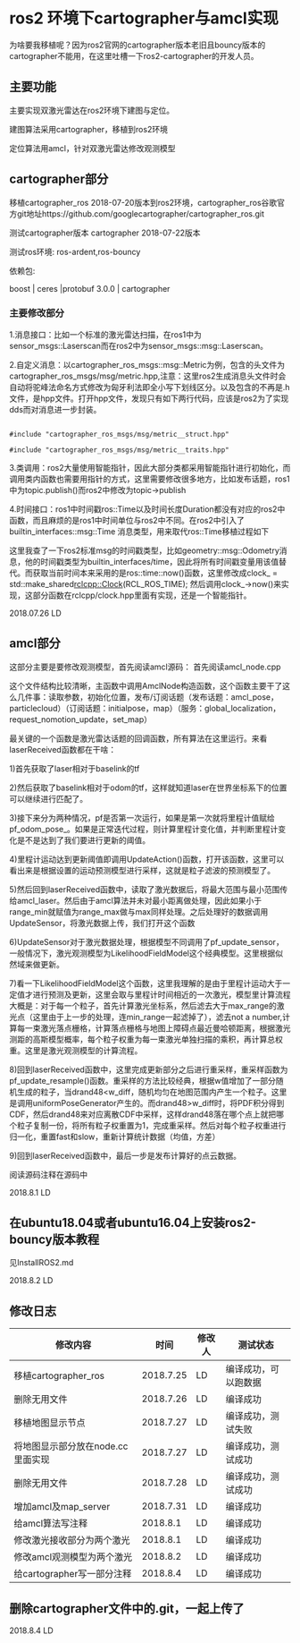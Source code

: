 # ros2 环境下cartographer与amcl实现

为啥要我移植呢？因为ros2官网的cartographer版本老旧且bouncy版本的cartographer不能用，在这里吐槽一下ros2-cartographer的开发人员。

## 主要功能
主要实现双激光雷达在ros2环境下建图与定位。

建图算法采用cartographer，移植到ros2环境

定位算法用amcl，针对双激光雷达修改观测模型


## cartographer部分

移植cartographer_ros 2018-07-20版本到ros2环境，cartographer_ros谷歌官方git地址https://github.com/googlecartographer/cartographer_ros.git


测试cartographer版本  cartographer 2018-07-22版本


测试ros环境: ros-ardent,ros-bouncy

依赖包:


boost | ceres |protobuf 3.0.0 | cartographer 


### 主要修改部分

1.消息接口：比如一个标准的激光雷达扫描，在ros1中为sensor_msgs::Laserscan而在ros2中为sensor_msgs::msg::Laserscan。

2.自定义消息：以cartographer_ros_msgs::msg::Metric为例，包含的头文件为cartographer_ros_msgs/msg/metric.hpp,注意：这里ros2生成消息头文件时会自动将驼峰法命名方式修改为匈牙利法即全小写下划线区分。以及包含的不再是.h文件，是hpp文件。打开hpp文件，发现只有如下两行代码，应该是ros2为了实现dds而对消息进一步封装。
<pre><code>
#include "cartographer_ros_msgs/msg/metric__struct.hpp"

#include "cartographer_ros_msgs/msg/metric__traits.hpp"
</code></pre>
 

3.类调用：ros2大量使用智能指针，因此大部分类都采用智能指针进行初始化，而调用类内函数也需要用指针的方式，这里需要修改很多地方，比如发布话题，ros1中为topic.publish()而ros2中修改为topic->publish

4.时间接口：ros1中时间戳ros::Time以及时间长度Duration都没有对应的ros2中函数，而且麻烦的是ros1中时间单位与ros2中不同。在ros2中引入了builtin_interfaces::msg::Time 消息类型，用来取代ros::Time移植过程如下

这里我查了一下ros2标准msg的时间戳类型，比如geometry::msg::Odometry消息，他的时间戳类型为builtin_interfaces/time，因此将所有时间戳变量用该值替代。而获取当前时间本来采用的是ros::time::now()函数，这里修改成clock_ = std::make_shared<rclcpp::Clock>(RCL_ROS_TIME); 然后调用clock_->now()来实现，这部分函数在rclcpp/clock.hpp里面有实现，还是一个智能指针。

2018.07.26 LD

## amcl部分

这部分主要是要修改观测模型，首先阅读amcl源码：
首先阅读amcl_node.cpp

这个文件结构比较清晰，主函数中调用AmclNode构造函数，这个函数主要干了这么几件事：读取参数，初始化位置，发布/订阅话题（发布话题：amcl_pose，particlecloud）（订阅话题：initialpose，map）（服务：global_localization，request_nomotion_update，set_map）

最关键的一个函数是激光雷达话题的回调函数，所有算法在这里运行。来看laserReceived函数都在干啥：

1)首先获取了laser相对于baselink的tf

2)然后获取了baselink相对于odom的tf，这样就知道laser在世界坐标系下的位置可以继续进行匹配了。

3)接下来分为两种情况，pf是否第一次运行，如果是第一次就将里程计值赋给pf_odom_pose_。如果是正常迭代过程，则计算里程计变化值，并判断里程计变化是不是达到了我们要进行更新的阈值。

4)里程计运动达到更新阈值即调用UpdateAction()函数，打开该函数，这里可以看出来是根据设置的运动预测模型进行采样，这就是粒子滤波的预测模型了。

5)然后回到laserReceived函数中，读取了激光数据后，将最大范围与最小范围传给amcl_laser。然后由于amcl算法并未对最小距离做处理，因此如果小于range_min就赋值为range_max做与max同样处理。之后处理好的数据调用UpdateSensor，将激光数据上传，我们打开这个函数

6)UpdateSensor对于激光数据处理，根据模型不同调用了pf_update_sensor，一般情况下，激光观测模型为LikelihoodFieldModel这个经典模型。这里根据似然域来做更新。

7)看一下LikelihoodFieldModel这个函数，这里我理解的是由于里程计运动大于一定值才进行预测及更新，这里会取与里程计时间相近的一次激光，模型里计算流程大概是：对于每一个粒子，首先计算激光坐标系，然后滤去大于max_range的激光点（这里由于上一步的处理，连min_range一起滤掉了），滤去not a number,计算每一束激光落点栅格，计算落点栅格与地图上障碍点最近曼哈顿距离，根据激光测距的高斯模型概率，每个粒子权重为每一束激光单独扫描的乘积，再计算总权重。这里是激光观测模型的计算流程。

8)回到laserReceived函数中，这里完成更新部分之后进行重采样，重采样函数为pf_update_resample()函数。重采样的方法比较经典，根据w值增加了一部分随机生成的粒子，当drand48<w_diff，随机均匀在地图范围内产生一个粒子。这里是调用uniformPoseGenerator产生的。而drand48>w_diff时，将PDF积分得到CDF，然后drand48来对应离散CDF中采样，这样drand48落在哪个点上就把哪个粒子复制一份，将所有粒子权重置为1，完成重采样。然后对每个粒子权重进行归一化，重置fast和slow，重新计算统计数据（均值，方差）

9)回到laserReceived函数中，最后一步是发布计算好的点云数据。

阅读源码注释在源码中

2018.8.1  LD


## 在ubuntu18.04或者ubuntu16.04上安装ros2-bouncy版本教程

见InstallROS2.md

2018.8.2  LD


## 修改日志

| 修改内容| 时间 | 修改人 |测试状态|
|------|-----|-----|---|
| 移植cartographer_ros|2018.7.25|LD|编译成功，可以跑数据
|删除无用文件|2018.7.26|LD|编译成功|
|移植地图显示节点|2018.7.27|LD|编译成功，测试失败|
|将地图显示部分放在node.cc里面实现|2018.7.27|LD|编译成功，测试成功|
|删除无用文件|2018.7.28|LD|编译成功，测试成功|
|增加amcl及map_server|2018.7.31|LD|编译成功|
|给amcl算法写注释|2018.8.1|LD|编译成功|
|修改激光接收部分为两个激光|2018.8.1|LD|编译成功|
|修改amcl观测模型为两个激光|2018.8.2|LD|编译成功|
|给cartographer写一部分注释|2018.8.4|LD|编译成功|


## 删除cartographer文件中的.git，一起上传了
2018.8.4  LD